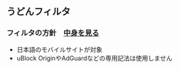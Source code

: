## うどんフィルタ　
### フィルタの方針　[中身を見る](https://github.com/mikadukiken/AdBlock-Filters/raw/master/UdonFilter.txt)
- 日本語のモバイルサイトが対象
- uBlock OriginやAdGuardなどの専用記法は使用しません

